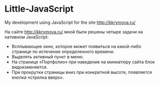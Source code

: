 # Little-JavaScript
My development using JavaScript for the site http://kkrymova.ru/

На сайте http://kkrymova.ru/ мной были решены четыре задачи на нативном JavaScript:<br>
<ul><li>Всплывающее окно, которое может появиться на какой-либо странице по истечение определенного времени.<br>
<li>Выделять активный пункт в меню.<br>
<li>На странице «Портфолио» при наведение на миниатюру сайта блок видоизменяется.<br>
<li>При прокрутки страницы вниз при конкретной высоте, появляется кнопка «стрелка вверх». <br>

